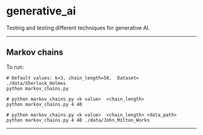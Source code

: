 # generative_ai
Testing and testing different techniques for generative AI.

----
## Markov chains
To run:  
```shell
# Default values: k=3, chain_length=50,  Dataset= ./data/Sherlock_Holmes
python markov_chains.py

# python markov_chains.py <k value>  <chain_length>
python markov_chains.py 4 40

# python markov_chains.py <k value>  <chain_length> <data_path>
python markov_chains.py 4 40 ./data/John_Milton_Works
```

----
